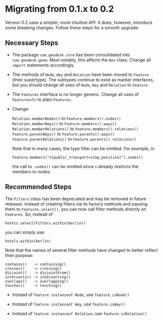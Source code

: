 # Migrating from 0.1.x to 0.2

Version 0.2 uses a simpler, more intuitive API. It does, however, introduce some breaking changes. Follow these steps for a smooth upgrade: 

## Necessary Steps

- The package `com.geodesk.core` has been consolidated into `com.geodesk.geom`. Most notably, this affects the `Box` class. Change all `import` statements accordingly.

- The methods of `Node`, `Way` and `Relation` have been moved to `Feature` (their supertype). The subtypes continue to exist as marker interfaces, but you should change all uses of `Node`, `Way` and `Relation` to `Feature`.

- The `Features` interface is no longer generic. Change all uses of `Features<T>` to plain `Features`.

- Change:
    
    `Relation.memberNodes()` to `Feature.members().nodes()`
    `Relation.memberWays()` to `Feature.members().ways()`
    `Relation.memberRelations()` to `Feature.members().relations()`
    `Feature.parentWays()` to `Feature.parents().ways()`
    `Feature.parentRelations()` to `Feature.parents().relations()`

  Note that in many cases, the type filter can be omitted. For example, in 

  `Feature.members("n[public_transport=stop_position]").nodes()`

  the call to `.nodes()` can be omitted since `n` already restricts the
  members to nodes. 

## Recommended Steps

The `Filters` class has been deprecated and may be removed in future releases. Instead of creating filters via its factory methods and passing them to `Features.select()`, you can now call filter methods directly on `Features`. So, instead of

   `hotels.select(Filters.within(berlin))`

you can simply use:

   `hotels.within(berlin)`

Note that the names of several filter methods have changed to better reflect their purpose:

    contains()   -> containing()
    crosses()    -> crossing()
    disjoint()   -> disjointFrom()
    intersects() -> intersecting()
    overlaps()   -> overlapping()
    touches()    -> touching()

- Instead of `feature instanceof Node`, use `feature.isNode()`
 
- Instead of `feature instanceof Way`, use `feature.isWay()`

- Instead of `feature instanceof Relation`, use `feature.isRelation()`

